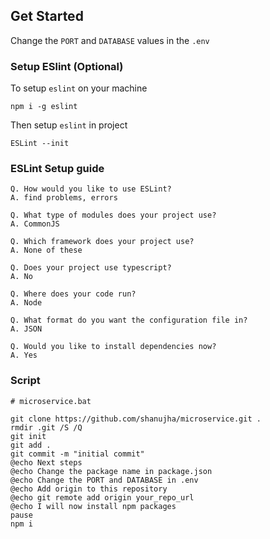 ## Get Started

Change the `PORT` and `DATABASE` values in the `.env`

### Setup ESlint (Optional)

To setup `eslint` on your machine
    
    npm i -g eslint

Then setup `eslint` in project

    ESLint --init 

### ESLint Setup guide


    Q. How would you like to use ESLint?
    A. find problems, errors

    Q. What type of modules does your project use?
    A. CommonJS

    Q. Which framework does your project use?
    A. None of these

    Q. Does your project use typescript?
    A. No

    Q. Where does your code run?
    A. Node

    Q. What format do you want the configuration file in?
    A. JSON

    Q. Would you like to install dependencies now?
    A. Yes
    
### Script
    
    # microservice.bat

    git clone https://github.com/shanujha/microservice.git .
    rmdir .git /S /Q
    git init
    git add .
    git commit -m "initial commit"
    @echo Next steps
    @echo Change the package name in package.json
    @echo Change the PORT and DATABASE in .env
    @echo Add origin to this repository
    @echo git remote add origin your_repo_url
    @echo I will now install npm packages
    pause
    npm i



